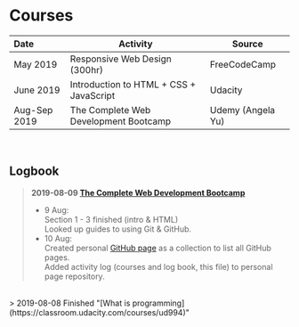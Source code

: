 
# Courses

| Date              | Activity                   							    | Source                  		   |
| :-----------------|---------------------------------------------|--------------------------------|
| May 2019          | Responsive Web Design (300hr)  							| FreeCodeCamp 									 |
| June 2019         | Introduction to HTML + CSS + JavaScript  		| Udacity                        |
| Aug-Sep 2019      | The Complete Web Development Bootcamp       | Udemy (Angela Yu)              |

<br>  

## Logbook
> **2019-08-09 [The Complete Web Development Bootcamp](https://www.udemy.com/the-complete-web-development-bootcamp)**  
> * 9 Aug:  
>   Section 1 - 3 finished (intro & HTML)  
>   Looked up guides to using Git & GitHub.  
> * 10 Aug:  
>   Created personal [GitHub page](https://chantalschot.github.io/) as a collection to list all GitHub pages.  
>   Added activity log (courses and log book, this file) to personal page repository.  

<br>  
> 2019-08-08 Finished "[What is programming](https://classroom.udacity.com/courses/ud994)"
